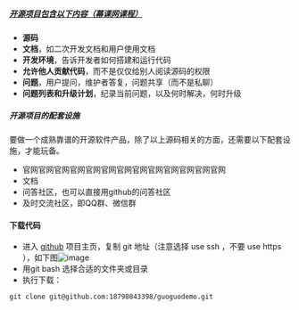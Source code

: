 ##### [开源项目包含以下内容（幕课网课程）](https://www.imooc.com/video/17304)
- **源码**
- **文档**，如二次开发文档和用户使用文档
- **开发环境**，告诉开发者如何搭建和运行代码
- **允许他人贡献代码**，而不是仅仅给别人阅读源码的权限
- **问题**，用户提问，维护者答复，问题共享（而不是私聊）
- **问题列表和升级计划**，纪录当前问题，以及何时解决，何时升级
##### 开源项目的配套设施
要做一个成熟靠谱的开源软件产品，除了以上源码相关的方面，还需要以下配套设施，才能玩备。
- 官网官网官网官网官网官网官网官网官网官网官网官网官网
- 文档
- 问答社区，也可以直接用github的问答社区
- 及时交流社区，即QQ群、微信群
#### 下载代码
- 进入 [github](https://github.com/18798843398/guoguodemo) 项目主页，复制 git 地址（注意选择 use ssh ，不要 use https ），如下图![image](http://img.mukewang.com/5ae9cbdc0001af0209060426.png)
- 用git bash 选择合适的文件夹或目录
- 执行下载： 
```
git clone git@github.com:18798843398/guoguodemo.git
```